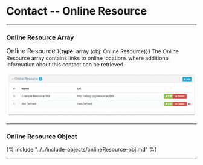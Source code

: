 # Contact -- Online Resource
---

### Online Resource Array

<span class="md-panel" style="font-size: larger">Online Resource</span> 1{**type**: array (obj: <span class="md-panel">Online Resource</span>)}1 The <span class="md-panel">Online Resource</span> array contains links to online locations where additional information about this contact can be retrieved.

![Metadata Online Resource Panel](/assets/reference/edit-objects/metadata/onlineResource-array.png)

---

### Online Resource Object

{% include "../../include-objects/onlineResource-obj.md" %}

---
